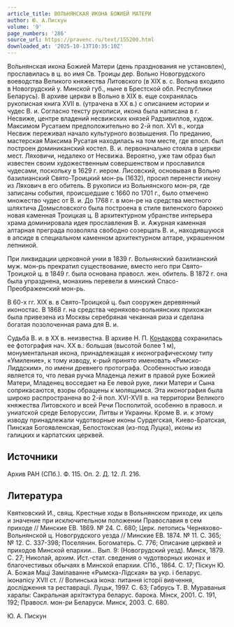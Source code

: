 ```yaml
---
article_title: ВОЛЬНЯНСКАЯ ИКОНА БОЖИЕЙ МАТЕРИ
author: Ю. А.Пискун
volume: '9'
page_numbers: '286'
source_url: https://pravenc.ru/text/155200.html
downloaded_at: '2025-10-13T10:35:10Z'
---
```


Во́льнянская икона Божией Матери (день празднования не установлен), прославилась в ц. во имя Св. Троицы дер. Вольно Новогрудского воеводства Великого княжества Литовского (в XIX в. с. Вольна входило в Новогрудский у. Минской губ., ныне в Брестской обл. Республики Беларусь). В архиве церкви в Вольно в XIX в. еще сохранялась рукописная книга XVII в. (утрачена в XX в.) с описанием истории и чудес В. и. Согласно тексту рукописи, икона была написана в г. Несвиже, центре владений несвижских князей Радзивиллов, худож. Максимом Русатаем предположительно во 2-й пол. XVI в., когда Несвиж переживал начало культурного возвышения. По преданию, мастерская Максима Русатая находилась на том месте, где впосл. был построен доминиканский костел. В. и. первоначально стояла в церкви мест. Ляховичи, недалеко от Несвижа. Вероятно, уже там образ был известен своим художественным совершенством и прославился чудесами, поскольку в 1629 г. иером. Лисовский, основывая в Вольно базилианский Свято-Троицкий мон-рь (1632), просил перенести икону из Ляхович в его обитель. В рукописи из Вольнянского мон-ря, где записаны события, происшедшие с 1660 по 1701 г., было отмечено множество чудес от В. и. До 1768 г. в мон-ре на средства местного шляхтича Домысловского была построена в стиле виленского барокко новая каменная Троицкая ц. В архитектурном убранстве интерьера храма доминировала идея прославления В. и. Ажурная каменная алтарная преграда позволяла свободно созерцать В. и., находившуюся в апсиде в специальном каменном архитектурном алтаре, украшенном лепниной.

При ликвидации церковной унии в 1839 г. Вольнянский базилианский муж. мон-рь прекратил существование, вместо него при Свято-Троицкой ц. в 1849 г. была основана правосл. жен. обитель. В 1872 г. она была упразднена, монахинь перевели в минский Спасо-Преображенский мон-рь.

В 60-х гг. XIX в. в Свято-Троицкой ц. был сооружен деревянный иконостас. В 1868 г. на средства черняхово-вольнянских прихожан была привезена из Москвы серебряная чеканная риза и сделана богатая позолоченная рама для В. и.

Судьба В. и. в XX в. неизвестна. В архиве Н. П. [Кондакова](https://pravenc.ru/text/Кондаков.html) сохранилась ее фотография нач. XX в.: большая (высотой более 1 м), монументальная икона, принадлежащая к иконографическому типу «Умиление», к тому изводу, к-рый принято именовать «Римско-Лиддским», по имени древнего протографа. Особенностью извода является то, что левая ручка Младенца лежит в правой руке Божией Матери, Младенец восседает на Ее левой руке, лики Матери и Сына соприкасаются, взоры обращены к молящимся. Эта иконография была широко распространена во 2-й пол. XVI-XVII в. на территории Великого княжества Литовского и всей Речи Посполитой, особенно в правосл. и униатской среде Белоруссии, Литвы и Украины. Кроме В. и. к этому изводу принадлежали чудотворные иконы Сурдегская, Киево-Братская, Пинская Богоявленская, Белостокская (из-под Луцка), иконы из галицких и карпатских церквей.

## Источники

Архив РАН (СПб.). Ф. 115. Оп. 2. Д. 12. Л. 216.

## Литература

Квятковский И., cвящ. Крестные ходы в Вольнянском приходе, их цель и значение при исключительном положении Православия в сем приходе 
// Минские ЕВ. 1869. № 24. С. 680; Церк. летопись Черняхово-Вольнянской ц. Новогрудского уезда // Минские ЕВ. 1874. № 11. С. 365; № 12. С. 337-398; Поселянин. Богоматерь. С. 776; Описание церквей и приходов Минской епархии… Вып. 9: (Новогрудский уезд). Минск, 1879. С. 27; Николай, архим. Ист.-стат. сведения о чудотворных иконах и благочестивых обычаях в Минской епархии. СПб., 1864. С. 17; Пiскун Ю. А. Божая Мацi Замiлаванне «Рымска-Лiдская» ва укр. i беларус. iконапiсу XVII ст. // Волинська iкона: питання iсторiï вивчення, дослiдження та реставрацii. Луцьк, 1997. С. 63; Габрусь Т. В. Мураваныя харалы: Сакральная архiтэктура беларус. барока. Мiнск, 2001. С. 191, 192; Правосл. мон-ри Беларуси. Минск, 2003. С. 680.

Ю. А.  Пискун
